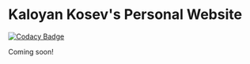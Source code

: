 # Kaloyan Kosev's Personal Website

[![Codacy Badge](https://api.codacy.com/project/badge/Grade/7ce4303624434a50a36d089d316a3786)](https://www.codacy.com/app/superkalo/superkalo-website?utm_source=github.com&utm_medium=referral&utm_content=superKalo/superkalo-website&utm_campaign=badger)

Coming soon!
